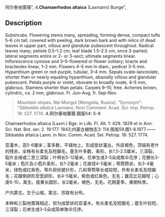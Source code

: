 阿尔泰地蔷薇",
4.**Chamaerhodos altaica** (Laxmann) Bunge",

## Description
Subshrubs. Flowering stems many, spreading, forming dense, compact tufts 5–6 cm tall, covered with peeling, dark brown bark and with relics of dead leaves in upper part, villous and glandular pubescent throughout. Radical leaves many; petiole 0.5–1.2 cm; leaf blade 1.5–2.5 cm, once 3-parted; lateral segments entire or 2- or 3-sect; ultimate segments linear. Inflorescence cymose and 3–5-flowered or flower solitary; bracts and bracteoles linear, 1–2 mm. Flowers 4–5 mm in diam.; pedicel 3–5 mm. Hypanthium green or red-purple, tubular, 3–4 mm. Sepals ovate-lanceolate, shorter than or nearly equaling hypanthium, abaxially villous and glandular pubescent. Petals purple or violet, obovate to broadly ovate, 4–5 mm, glabrous. Stamens shorter than petals. Carpels 6–10, free. Achenes brown, cylindric, ca. 2 mm, glabrous. Fl. Jun–Aug, fr. Sep–Nov.

> Mountain slopes.  Nei Mongol [Mongolia, Russia].
  "Synonym": "*Sibbaldia altaica* Laxmann, Novi Comment. Acad. Sci. Imp. Petrop. 18: 527. 1774.
**4.阿尔泰地蔷薇 图版54: 5-8**

Chamaerhodos altaica (Laxm.) Bge. in Ldb. Fl. Alt. 1: 429. 1829 et in Ann. Sci. Nat. Bot. ser. 2. 19:177. 1843;内蒙古植物志3: 114.图版59.图1-8.1977.——Sibbaldia altaica Laxm. in Nov. Comm. Acad. Sei. Petrop. 18: 527. 1774.

亚灌木，高5-6厘米；茎多数，平铺地上，形成垫状灌丛，外皮褐色，顶端有老叶的残余，全株有长柔毛及短腺毛。基生叶多数，条形，长1.5-2.5厘米，三深裂，裂片全缘或二至三深裂；叶柄长5-12毫米。花单生或3-5朵成聚伞花序；花梗长3-5毫米；苞片及小苞片条形，长1-2毫米；花直径4-5毫米；萼筒筒状，长3-4毫米，绿色或红紫色，萼片卵状披针形，几和萼筒等长或较短，外有长柔毛及短腺毛；花瓣倒卵形至宽卵形，长4-5毫米，紫色或红紫色，无毛；雄蕊比花瓣短；心皮6-10，离生。瘦果长圆形，长2毫米，褐色，无毛。花期夏季，果期秋季。

产内蒙古。生于山坡。蒙古、苏联有分布。

本种和三裂地蔷薇相近，但为成垫状的亚灌木，有长柔毛及短腺毛；基生叶较短，三深裂；花单生或3-5朵成简单聚伞花序。
